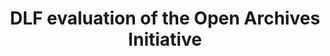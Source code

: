 ---
layout: report
pub_date: 2001-01-03
title: "DLF evaluation of the Open Archives Initiative"
authors: 
    - Greenstein, Daniel
redirect_to: https://old.diglib.org/architectures/testbed.htm
org: DLF
---